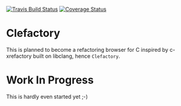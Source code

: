 [![Travis Build Status](https://app.travis-ci.com/thoni56/clefactory.svg?branch=main)](https://app.travis-ci.com/thoni56/clefactory.svg?branch=main)
[![Coverage Status](https://coveralls.io/repos/github/thoni56/clefactory/badge.svg?branch=main)](https://coveralls.io/github/thoni56/clefactory?branch=main)
# Clefactory

This is planned to become a refactoring browser for C inspired by c-xrefactory built on libclang, hence `Clefactory`.

# Work In Progress

This is hardly even started yet ;-)
